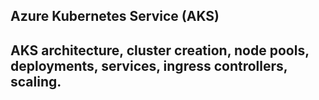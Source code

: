 ## **Azure Kubernetes Service (AKS)**
## **AKS architecture, cluster creation, node pools, deployments, services, ingress controllers, scaling.**
